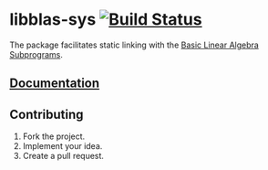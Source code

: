 # libblas-sys [![Build Status][travis-svg]][travis-url]

The package facilitates static linking with the [Basic Linear Algebra
Subprograms][1].

## [Documentation][docs]

## Contributing

1. Fork the project.
2. Implement your idea.
3. Create a pull request.

[1]: http://www.netlib.org/blas/

[travis-svg]: https://travis-ci.org/stainless-steel/libblas-sys.svg?branch=master
[travis-url]: https://travis-ci.org/stainless-steel/libblas-sys
[docs]: https://stainless-steel.github.io/libblas-sys
